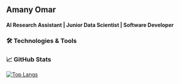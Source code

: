 
## Amany Omar
#### AI Research Assistant | Junior Data Scientist | Software Developer   




### 🛠️ Technologies & Tools 


### 📈 GitHub Stats


[![Top Langs](https://github-readme-stats.vercel.app/api/top-langs/?username=moon-2000&layout=compact&show_icons=true&theme=highcontrast)](https://github.com/moon-2000/github-readme-stats)
<!--
**moon-2000/moon-2000** is a ✨ _special_ ✨ repository because its `README.md` (this file) appears on your GitHub profile.

Here are some ideas to get you started:

- 🔭 I’m currently working on ...
- 🌱 I’m currently learning ...
- 👯 I’m looking to collaborate on ...
- 🤔 I’m looking for help with ...
- 💬 Ask me about ...
- 📫 How to reach me: ...
- 😄 Pronouns: ...
- ⚡ Fun fact: ...
-->
